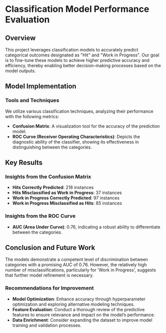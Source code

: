 # Classification Model Performance Evaluation

## Overview
This project leverages classification models to accurately predict categorical outcomes designated as "Hit" and "Work in Progress". Our goal is to fine-tune these models to achieve higher predictive accuracy and efficiency, thereby enabling better decision-making processes based on the model outputs.

## Model Implementation

### Tools and Techniques
We utilize various classification techniques, analyzing their performance with the following metrics:
- **Confusion Matrix**: A visualization tool for the accuracy of the prediction model.
- **ROC Curve (Receiver Operating Characteristics)**: Depicts the diagnostic ability of the classifier, showing its effectiveness in distinguishing between the categories.

## Key Results

### Insights from the Confusion Matrix
- **Hits Correctly Predicted**: 218 instances
- **Hits Misclassified as Work in Progress**: 37 instances
- **Work in Progress Correctly Predicted**: 97 instances
- **Work in Progress Misclassified as Hits**: 85 instances

### Insights from the ROC Curve
- **AUC (Area Under Curve)**: 0.76, indicating a robust ability to differentiate between the categories.

## Conclusion and Future Work

The models demonstrate a competent level of discrimination between categories with a promising AUC of 0.76. However, the relatively high number of misclassifications, particularly for 'Work in Progress', suggests that further model refinement is necessary.

### Recommendations for Improvement
- **Model Optimization**: Enhance accuracy through hyperparameter optimization and exploring alternative modeling techniques.
- **Feature Evaluation**: Conduct a thorough review of the predictive features to ensure relevance and impact on the model’s performance.
- **Data Enrichment**: Consider expanding the dataset to improve model training and validation processes.
